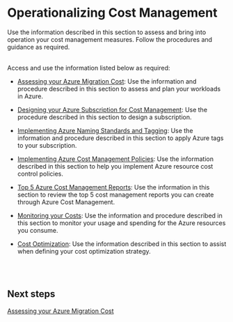 # Operationalizing Cost Management
Use the information described in this section to assess and bring into operation your cost management measures. Follow the procedures and guidance as required.
<br />
<br />

Access and use the information listed below as required:
  
- [Assessing your Azure Migration Cost](3.1-Assessing%20your%20Azure%20Migration%20Cost.md):  Use the information and procedure described in this section to assess and plan your workloads in Azure. 

- [Designing your Azure Subscription for Cost Management](3.2-Designing-your-Azure-subscription-for-cost-management.md):  Use the procedure described in this section to design a subscription.

- [Implementing Azure Naming Standards and Tagging](3.3-Implementing-Azure-naming-standards-and-tagging.md):  Use the information and procedure described in this section to apply Azure tags to your subscription. 

- [Implementing Azure Cost Management Policies](3.4-Implementing-Azure-cost-management-policies.md):  Use the information described in this section to help you implement Azure resource cost control policies. 

- [Top 5 Azure Cost Management Reports](3.5-Top-5-Azure-cost-management-reports.md):  Use the information in this section to review the top 5 cost management reports you can create through Azure Cost Management.

- [Monitoring your Costs](3.6-Monitoring-your-costs.md):  Use the information and procedure described in this section to monitor your usage and spending for the Azure resources you consume.

- [Cost Optimization](3.7-Cost-Optimization.md):  Use the information described in this section to assist when defining your cost optimization strategy. 
<br />
<br />
  
## Next steps
[Assessing your Azure Migration Cost](3.1-Assessing%20your%20Azure%20Migration%20Cost.md)
